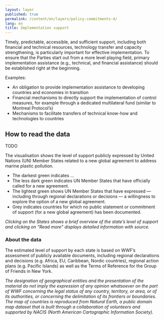 ```yaml
---
layout: layer
published: true
permalink: /content/en/layers/policy-commitments-4/
lang: en
title: Implementation support
---
```


Timely, predictable, accessible, and sufficient support, including both financial and technical resources, technology transfer and capacity strengthening, is particularly important for effective implementation. To ensure that the Parties start out from a more level playing field, primary implementation assistance (e.g., technical, and financial assistance) should be established right at the beginning.

Examples:

* An obligation to provide implementation assistance to developing countries and economies in transition
* Financial mechanisms to directly support the implementation of control measures, for example through a dedicated multilateral fund (similar to Montreal Protocol’s)
* Mechanisms to facilitate transfers of technical know-how and technologies to countries




## How to read the data

TODO

The visualisation shows the level of support publicly expressed by United Nations (UN) Member States related to a new global agreement to address marine plastic pollution.

* The darkest green indicates ...
* The less dark green indicates UN Member States that have officially called for a new agreement.
* The lightest green shows UN Member States that have expressed — including through regional declarations or decisions — a willingness to explore the option of a new global agreement.
* Grey indicates countries for which no public statement or commitment of support (for a new global agreement) has been documented.

_Clicking on the States shows a brief overview of the state’s level of support and clicking on “Read more” displays detailed information with source._

### About the data

The estimated level of support by each state is based on WWF’s assessment of publicly available documents, including regional declarations and decisions (e.g. Africa, EU, Caribbean, Nordic countries), regional action plans (e.g. Pacific Islands) as well as the Terms of Reference for the Group of Friends in New York.

_The designation of geographical entities and the presentation of the material do not imply the expression of any opinion whatsoever on the part of WWF concerning the legal status of any country, territory, or area, or of its authorities, or concerning the delimitation of its frontiers or boundaries. The map of countries is reproduced from Natural Earth, a public domain map dataset that is built through a collaboration of volunteers and supported by NACIS (North American Cartographic Information Society)._
